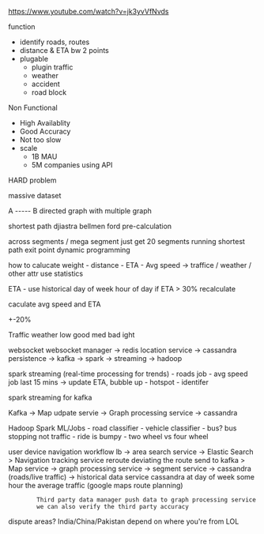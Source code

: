 https://www.youtube.com/watch?v=jk3yvVfNvds

function
- identify roads, routes
- distance & ETA bw 2 points
- plugable
  - plugin traffic
  - weather
  - accident
  - road block

Non Functional

- High Availablity
- Good Accuracy
- Not too slow
- scale
  - 1B MAU
  - 5M companies using API



HARD problem

massive dataset

A ----- B
directed graph with multiple graph

shortest path
    djiastra
    bellmen ford
pre-calculation


across segments / mega segment
    just get 20 segments running shortest path
    exit point
    dynamic programming


how to calucate weight
    - distance
    - ETA
    - Avg speed -> traffice / weather / other attr use statistics

ETA - use historical
    day of week
    hour of day
    if ETA > 30%
        recalculate

caculate avg speed and ETA

+-20%

Traffic weather
low       good
med       bad
ight


websocket
websocket manager -> redis
location service -> cassandra persistence
    -> kafka -> spark -> streaming -> hadoop


spark streaming (real-time processing for trends)
    - roads job
    - avg speed job last 15 mins -> update ETA, bubble up
    - hotspot
    - identifer


spark streaming for kafka

Kafka -> Map udpate servie -> Graph processing service -> cassandra

Hadoop
    Spark ML/Jobs
    - road classifier
    - vehicle classifier
      - bus? bus stopping not traffic 
      - ride is bumpy - two wheel vs four wheel

user device navigation workflow
    lb -> area search service -> Elastic Search
        > Navigation tracking service
            reroute
            deviating the route
            send to kafka
        > Map service
            -> graph processing service -> segment service -> cassandra (roads/live traffic)
            -> historical data service
                cassandra
                at day of week some hour the average traffic (google maps route planning)

            Third party data manager push data to graph processing service
            we can also verify the third party accuracy

dispute areas? India/China/Pakistan
    depend on where you're from
    LOL

